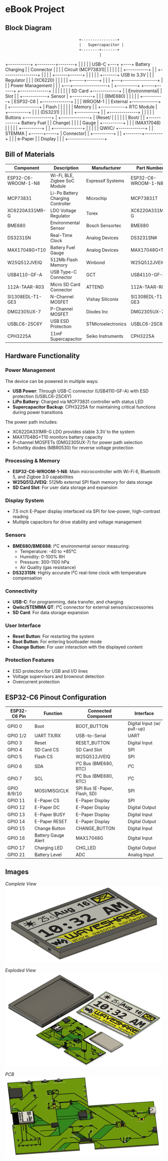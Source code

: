 # eBook Project

## Block Diagram

                                     +----------------+
                                     |   Supercapacitor |
                                     +--------+-------+
                                              |
+-----------+                       +---------+--------+
|           |                       |                  |
| USB-C     +---+              +----+ Battery Charging |
| Connector |   |              |    | Circuit (MCP73831)|
|           |   |              |    |                  |
+-----------+   |              |    +-----------------+
                |              |                |
                |       +------+------+         |
                |       |             |         |
                +-------+ USB to 3.3V |         |
                        | Regulator   |         |
                        | (XC6220)    |         |
                        |             |         |
                        +------+------+         |
                               |                |
                           +---+-----------------+
                           |                     |
                           |    Power Management |
                           |                     |
                           +---+-----------------+
                               |
+----------+             +-----+------+            +--------------+
|          |             |            |            |              |
| SD Card  +-------------+            |            | Environmental|
| Slot     |             |            +------------+ Sensor       |
+----------+             |            |            | (BME680)     |
                         |            |            |              |
+----------+             |   ESP32-C6 |            +--------------+
|          |             |   WROOM-1  |
| External +-------------+            |            +--------------+
| Flash    |             |            |            |              |
| Memory   |             |            +------------+ RTC Module   |
+----------+             |            |            | (DS3231)     |
                         |            |            |              |
+----------+             |            |            +--------------+
|          |             |            |
| Buttons  +-------------+            |            +--------------+
| (Reset/  |             |            |            |              |
| Boot/    |             |            +------------+ Battery Fuel |
| Change)  |             |            |            | Gauge        |
+----------+             |            |            | (MAX17048)   |
                         |            |            |              |
+----------+             |            |            +--------------+
|          |             |            |
| QWIIC/   +-------------+            |
| STEMMA   |             +------+-----+
| Connector|                    |
+----------+                    |
                               |
                      +--------+---------+
                      |                  |
                      |   e-Paper        |
                      |   Display        |
                      |                  |
                      +------------------+






## Bill of Materials

| Component | Description | Manufacturer | Part Number | Datasheet | Shop |
|-----------|-------------|--------------|-------------|-----------|------|
| ESP32-C6-WROOM-1-N8 | Wi-Fi, BLE, Zigbee SoC Module | Espressif Systems | ESP32-C6-WROOM-1-N8 | [Datasheet](https://www.espressif.com/sites/default/files/documentation/esp32-c6-wroom-1_wroom-1u_datasheet_en.pdf) | [Shop](#https://eu.mouser.com/ProductDetail/Espressif-Systems/ESP32-C6-WROOM-1U-N8?qs=1Kr7Jg1SGW%2FzPU4G%252ByMwkA%3D%3D) |
| MCP73831 | Li-Po Battery Charging Controller | Microchip | MCP73831T | [Datasheet](#) |
| XC6220A331MR-G | LDO Voltage Regulator | Torex | XC6220A331MR-G | [Datasheet](#) |
| BME680 | Environmental Sensor | Bosch Sensortec | BME680 | [Datasheet](#) |
| DS3231SN | Real-Time Clock | Analog Devices | DS3231SN# | [Datasheet](#) |
| MAX17048G+T10 | Battery Fuel Gauge | Analog Devices | MAX17048G+T10 | [Datasheet](#) |
| W25Q512JVEIQ | 512Mb Flash Memory | Winbond | W25Q512JVEIQ | [Datasheet](#) |
| USB4110-GF-A | USB Type-C Connector | GCT | USB4110-GF-A | [Datasheet](#) |
| 112A-TAAR-R03 | Micro SD Card Connector | ATTEND | 112A-TAAR-R03 | [Datasheet](#) |
| SI1308EDL-T1-GE3 | N-Channel MOSFET | Vishay Siliconix | SI1308EDL-T1-GE3 | [Datasheet](#) |
| DMG2305UX-7 | P-Channel MOSFET | Diodes Inc | DMG2305UX-7 | [Datasheet](#) |
| USBLC6-2SC6Y | USB ESD Protection | STMicroelectronics | USBLC6-2SC6Y | [Datasheet](#) |
| CPH3225A | 11mF Supercapacitor | Seiko Instruments | CPH3225A | [Datasheet](#) |





## Hardware Functionality

### Power Management
The device can be powered in multiple ways:
- **USB Power**: Through USB-C connector (USB4110-GF-A) with ESD protection (USBLC6-2SC6Y)
- **LiPo Battery**: Charged via MCP73831 controller with status LED
- **Supercapacitor Backup**: CPH3225A for maintaining critical functions during power transitions

The power path includes:
- XC6220A331MR-G LDO provides stable 3.3V to the system
- MAX17048G+T10 monitors battery capacity
- P-channel MOSFETs (DMG2305UX-7) for power path selection
- Schottky diodes (MBR0530) for reverse voltage protection

### Processing & Memory
- **ESP32-C6-WROOM-1-N8**: Main microcontroller with Wi-Fi 6, Bluetooth 5, and Zigbee 3.0 capabilities
- **W25Q512JVEIQ**: 512Mb external SPI flash memory for data storage
- **SD Card Slot**: For user data storage and expansion

### Display System
- 7.5 inch E-Paper display interfaced via SPI for low-power, high-contrast reading
- Multiple capacitors for drive stability and voltage management

### Sensors
- **BME680/BME688**: I²C environmental sensor measuring:
    - Temperature: -40 to +85°C
    - Humidity: 0-100% RH
    - Pressure: 300-1100 hPa
    - Air Quality (gas resistance)
- **DS3231SN**: Highly accurate I²C real-time clock with temperature compensation

### Connectivity
- **USB-C**: For programming, data transfer, and charging
- **Qwiic/STEMMA QT**: I²C connector for external sensors/accessories
- **SD Card**: For data storage expansion

### User Interface
- **Reset Button**: For restarting the system
- **Boot Button**: For entering bootloader mode
- **Change Button**: For user interaction with the displayed content

### Protection Features
- ESD protection for USB and I/O lines
- Voltage supervisors and brownout detection
- Overcurrent protection




## ESP32-C6 Pinout Configuration

| ESP32-C6 Pin | Function | Connected Component | Interface |
|--------------|----------|---------------------|-----------|
| GPIO 0 | Boot | BOOT_BUTTON | Digital Input (w/ pull-up) |
| GPIO 1/2 | UART TX/RX | USB-to-Serial | UART |
| GPIO 3 | Reset | RESET_BUTTON | Digital Input |
| GPIO 4 | SD Card CS | SD Card Slot | SPI |
| GPIO 5 | Flash CS | W25Q512JVEIQ | SPI |
| GPIO 6 | SDA | I²C Bus (BME680, RTC) | I²C |
| GPIO 7 | SCL | I²C Bus (BME680, RTC) | I²C |
| GPIO 8/9/10 | MOSI/MISO/CLK | SPI Bus (E-Paper, Flash, SD) | SPI |
| GPIO 11 | E-Paper CS | E-Paper Display | SPI |
| GPIO 12 | E-Paper DC | E-Paper Display | Digital Output |
| GPIO 13 | E-Paper BUSY | E-Paper Display | Digital Input |
| GPIO 14 | E-Paper RESET | E-Paper Display | Digital Output |
| GPIO 15 | Change Button | CHANGE_BUTTON | Digital Input |
| GPIO 16 | Battery Gauge Alert | MAX17048G | Digital Input |
| GPIO 17 | Charging LED | CHG_LED | Digital Output |
| GPIO 21 | Battery Level | ADC | Analog Input |




## Images

*Complete View*
![Complete View](Images/Complete_view.jpeg)

*Exploded View*
![Exploded View](Images/Exploded_view.jpeg)

*PCB*
![PCB](Images/PCB.jpeg)
